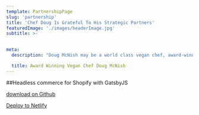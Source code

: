 ```yaml
---
template: PartnershipPage
slug: 'partnership'
title: 'Chef Doug Is Grateful To His Strategic Partners'
featuredImage: './images/headerImage.jpg'
subtitle: >-

  
meta:
  description: "Doug McNish may be a world class vegan chef, award-winning author and serial entrepreneur, but above all he is a passionate animal advocate and loving father."

  title: Award Winning Vegan Chef Doug McNish
---
```


  


##Headless commerce for Shopify with GatsbyJS

<a href="https://github.com/ecomloop/headless/" target="_blank" aria-label="Fork ecomloop/headless on GitHub" class="Nav--CTA">download on Github</a>

<a href="https://app.netlify.com/start/deploy?repository=https://github.com/ecomloop/headless" target="_blank" aria-label="Fork ecomloop/headless on GitHub" class="Nav--CTA">Deploy to Netlify</a>

